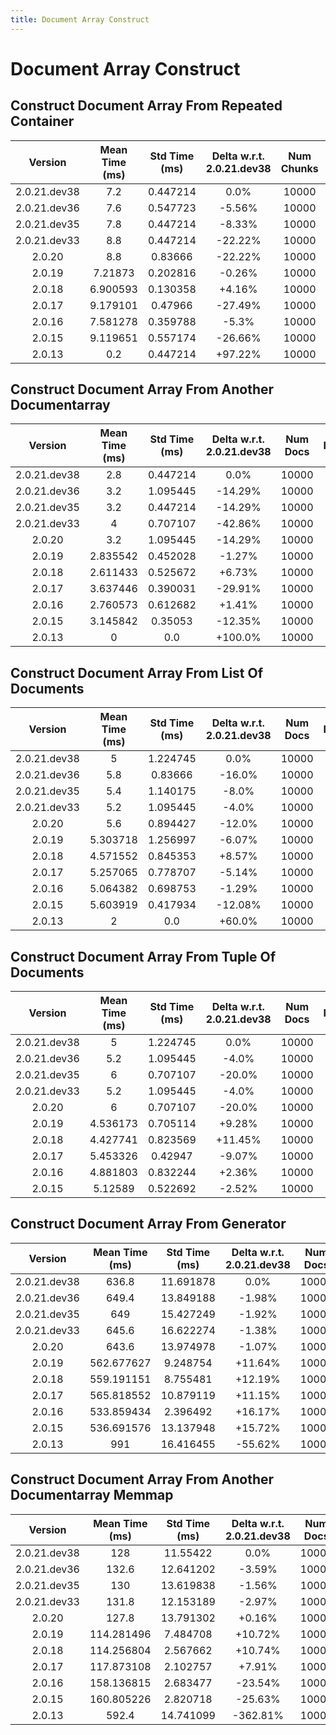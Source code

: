 ```yaml
---
title: Document Array Construct
---
```

# Document Array Construct

## Construct Document Array From Repeated Container

| Version | Mean Time (ms) | Std Time (ms) | Delta w.r.t. 2.0.21.dev38 | Num Chunks | Iterations |
| :---: | :---: | :---: | :---: | :---: | :---: |
| 2.0.21.dev38 | 7.2 | 0.447214 | 0.0% | 10000 | 5 |
| 2.0.21.dev36 | 7.6 | 0.547723 | -5.56% | 10000 | 5 |
| 2.0.21.dev35 | 7.8 | 0.447214 | -8.33% | 10000 | 5 |
| 2.0.21.dev33 | 8.8 | 0.447214 | -22.22% | 10000 | 5 |
| 2.0.20 | 8.8 | 0.83666 | -22.22% | 10000 | 5 |
| 2.0.19 | 7.21873 | 0.202816 | -0.26% | 10000 | 5 |
| 2.0.18 | 6.900593 | 0.130358 | +4.16% | 10000 | 5 |
| 2.0.17 | 9.179101 | 0.47966 | -27.49% | 10000 | 5 |
| 2.0.16 | 7.581278 | 0.359788 | -5.3% | 10000 | 5 |
| 2.0.15 | 9.119651 | 0.557174 | -26.66% | 10000 | 5 |
| 2.0.13 | 0.2 | 0.447214 | +97.22% | 10000 | 5 |
## Construct Document Array From Another Documentarray

| Version | Mean Time (ms) | Std Time (ms) | Delta w.r.t. 2.0.21.dev38 | Num Docs | Iterations |
| :---: | :---: | :---: | :---: | :---: | :---: |
| 2.0.21.dev38 | 2.8 | 0.447214 | 0.0% | 10000 | 5 |
| 2.0.21.dev36 | 3.2 | 1.095445 | -14.29% | 10000 | 5 |
| 2.0.21.dev35 | 3.2 | 0.447214 | -14.29% | 10000 | 5 |
| 2.0.21.dev33 | 4 | 0.707107 | -42.86% | 10000 | 5 |
| 2.0.20 | 3.2 | 1.095445 | -14.29% | 10000 | 5 |
| 2.0.19 | 2.835542 | 0.452028 | -1.27% | 10000 | 5 |
| 2.0.18 | 2.611433 | 0.525672 | +6.73% | 10000 | 5 |
| 2.0.17 | 3.637446 | 0.390031 | -29.91% | 10000 | 5 |
| 2.0.16 | 2.760573 | 0.612682 | +1.41% | 10000 | 5 |
| 2.0.15 | 3.145842 | 0.35053 | -12.35% | 10000 | 5 |
| 2.0.13 | 0 | 0.0 | +100.0% | 10000 | 5 |
## Construct Document Array From List Of Documents

| Version | Mean Time (ms) | Std Time (ms) | Delta w.r.t. 2.0.21.dev38 | Num Docs | Iterations |
| :---: | :---: | :---: | :---: | :---: | :---: |
| 2.0.21.dev38 | 5 | 1.224745 | 0.0% | 10000 | 5 |
| 2.0.21.dev36 | 5.8 | 0.83666 | -16.0% | 10000 | 5 |
| 2.0.21.dev35 | 5.4 | 1.140175 | -8.0% | 10000 | 5 |
| 2.0.21.dev33 | 5.2 | 1.095445 | -4.0% | 10000 | 5 |
| 2.0.20 | 5.6 | 0.894427 | -12.0% | 10000 | 5 |
| 2.0.19 | 5.303718 | 1.256997 | -6.07% | 10000 | 5 |
| 2.0.18 | 4.571552 | 0.845353 | +8.57% | 10000 | 5 |
| 2.0.17 | 5.257065 | 0.778707 | -5.14% | 10000 | 5 |
| 2.0.16 | 5.064382 | 0.698753 | -1.29% | 10000 | 5 |
| 2.0.15 | 5.603919 | 0.417934 | -12.08% | 10000 | 5 |
| 2.0.13 | 2 | 0.0 | +60.0% | 10000 | 5 |
## Construct Document Array From Tuple Of Documents

| Version | Mean Time (ms) | Std Time (ms) | Delta w.r.t. 2.0.21.dev38 | Num Docs | Iterations |
| :---: | :---: | :---: | :---: | :---: | :---: |
| 2.0.21.dev38 | 5 | 1.224745 | 0.0% | 10000 | 5 |
| 2.0.21.dev36 | 5.2 | 1.095445 | -4.0% | 10000 | 5 |
| 2.0.21.dev35 | 6 | 0.707107 | -20.0% | 10000 | 5 |
| 2.0.21.dev33 | 5.2 | 1.095445 | -4.0% | 10000 | 5 |
| 2.0.20 | 6 | 0.707107 | -20.0% | 10000 | 5 |
| 2.0.19 | 4.536173 | 0.705114 | +9.28% | 10000 | 5 |
| 2.0.18 | 4.427741 | 0.823569 | +11.45% | 10000 | 5 |
| 2.0.17 | 5.453326 | 0.42947 | -9.07% | 10000 | 5 |
| 2.0.16 | 4.881803 | 0.832244 | +2.36% | 10000 | 5 |
| 2.0.15 | 5.12589 | 0.522692 | -2.52% | 10000 | 5 |
## Construct Document Array From Generator

| Version | Mean Time (ms) | Std Time (ms) | Delta w.r.t. 2.0.21.dev38 | Num Docs | Iterations |
| :---: | :---: | :---: | :---: | :---: | :---: |
| 2.0.21.dev38 | 636.8 | 11.691878 | 0.0% | 10000 | 5 |
| 2.0.21.dev36 | 649.4 | 13.849188 | -1.98% | 10000 | 5 |
| 2.0.21.dev35 | 649 | 15.427249 | -1.92% | 10000 | 5 |
| 2.0.21.dev33 | 645.6 | 16.622274 | -1.38% | 10000 | 5 |
| 2.0.20 | 643.6 | 13.974978 | -1.07% | 10000 | 5 |
| 2.0.19 | 562.677627 | 9.248754 | +11.64% | 10000 | 5 |
| 2.0.18 | 559.191151 | 8.755481 | +12.19% | 10000 | 5 |
| 2.0.17 | 565.818552 | 10.879119 | +11.15% | 10000 | 5 |
| 2.0.16 | 533.859434 | 2.396492 | +16.17% | 10000 | 5 |
| 2.0.15 | 536.691576 | 13.137948 | +15.72% | 10000 | 5 |
| 2.0.13 | 991 | 16.416455 | -55.62% | 10000 | 5 |
## Construct Document Array From Another Documentarray Memmap

| Version | Mean Time (ms) | Std Time (ms) | Delta w.r.t. 2.0.21.dev38 | Num Docs | Iterations |
| :---: | :---: | :---: | :---: | :---: | :---: |
| 2.0.21.dev38 | 128 | 11.55422 | 0.0% | 10000 | 5 |
| 2.0.21.dev36 | 132.6 | 12.641202 | -3.59% | 10000 | 5 |
| 2.0.21.dev35 | 130 | 13.619838 | -1.56% | 10000 | 5 |
| 2.0.21.dev33 | 131.8 | 12.153189 | -2.97% | 10000 | 5 |
| 2.0.20 | 127.8 | 13.791302 | +0.16% | 10000 | 5 |
| 2.0.19 | 114.281496 | 7.484708 | +10.72% | 10000 | 5 |
| 2.0.18 | 114.256804 | 2.567662 | +10.74% | 10000 | 5 |
| 2.0.17 | 117.873108 | 2.102757 | +7.91% | 10000 | 5 |
| 2.0.16 | 158.136815 | 2.683477 | -23.54% | 10000 | 5 |
| 2.0.15 | 160.805226 | 2.820718 | -25.63% | 10000 | 5 |
| 2.0.13 | 592.4 | 14.741099 | -362.81% | 10000 | 5 |

